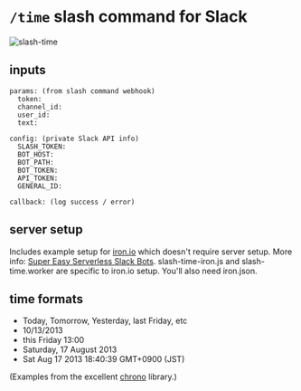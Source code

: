 # `/time` slash command for Slack

![slash-time](https://cloud.githubusercontent.com/assets/395307/9330787/6bb176f2-4589-11e5-917a-889170ea9331.png)

## inputs

    params: (from slash command webhook)
      token:
      channel_id:
      user_id:
      text: 

    config: (private Slack API info)
      SLASH_TOKEN:
      BOT_HOST:
      BOT_PATH:
      BOT_TOKEN:
      API_TOKEN:
      GENERAL_ID:

    callback: (log success / error)

## server setup

Includes example setup for [iron.io](https://www.iron.io/) which doesn't require server setup. More info: [Super Easy Serverless Slack Bots](http://www.iron.io/blog/2015/03/super-easy-serverless-slack-bots.html). slash-time-iron.js and slash-time.worker are specific to iron.io setup. You'll also need iron.json.

## time formats

* Today, Tomorrow, Yesterday, last Friday, etc
* 10/13/2013
* this Friday 13:00
* Saturday, 17 August 2013
* Sat Aug 17 2013 18:40:39 GMT+0900 (JST)

(Examples from the excellent [chrono](http://wanasit.github.io/pages/chrono/) library.)


